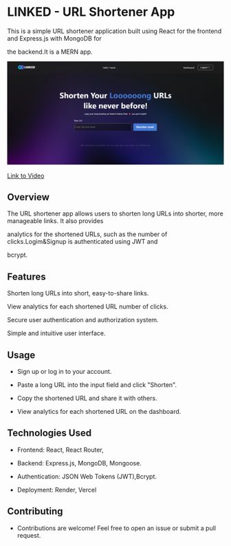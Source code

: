# LINKED - URL Shortener App

This is a simple URL shortener application built using React for the frontend and Express.js with MongoDB for 

the backend.It is a MERN app.

![Image Alt Text](./frontend//src//assets//img/readmeimg.png)

[Link to Video](https://urlshortnerapp-9g15.onrender.com/P5zpYKmsx)

## Overview

The URL shortener app allows users to shorten long URLs into shorter, more manageable links. It also provides 

analytics for the shortened URLs, such as the number of clicks.Logim&Signup is authenticated using JWT and 

bcrypt.

## Features

Shorten long URLs into short, easy-to-share links.

View analytics for each shortened URL number of clicks.

Secure user authentication and authorization system.

Simple and intuitive user interface.

## Usage

- Sign up or log in to your account.

- Paste a long URL into the input field and click "Shorten".

- Copy the shortened URL and share it with others.

- View analytics for each shortened URL on the dashboard.

## Technologies Used

- Frontend: React, React Router,

- Backend: Express.js, MongoDB, Mongoose.

- Authentication: JSON Web Tokens (JWT),Bcrypt.

- Deployment: Render, Vercel

## Contributing

- Contributions are welcome! Feel free to open an issue or submit a pull request.